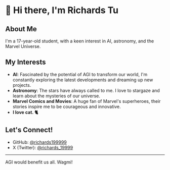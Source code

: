 # 👋 Hi there, I'm Richards Tu

## About Me
I'm a 17-year-old student, with a keen interest in AI, astronomy, and the Marvel Universe.

## My Interests
- **AI**: Fascinated by the potential of AGI to transform our world, I'm constantly exploring the latest developments and dreaming up new projects.
- **Astronomy**: The stars have always called to me. I love to stargaze and learn about the mysteries of our universe.
- **Marvel Comics and Movies**: A huge fan of Marvel's superheroes, their stories inspire me to be courageous and innovative.
- **I love cat. 🐈**

## Let's Connect!
- GitHub: [@richards199999](https://github.com/richards199999)
- X (Twitter): [@richards_19999](https://twitter.com/richards_19999)

---

AGI would benefit us all. Wagmi!
